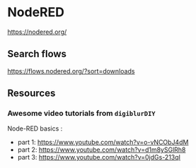 # NodeRED
https://nodered.org/

## Search flows
https://flows.nodered.org/?sort=downloads

## Resources

### Awesome video tutorials from `digiblurDIY`
Node-RED basics :
- part 1: https://www.youtube.com/watch?v=o-vNCObJ4dM 
- part 2: https://www.youtube.com/watch?v=d1m8ySGlRh8
- part 3: https://www.youtube.com/watch?v=0jdGs-213qI


